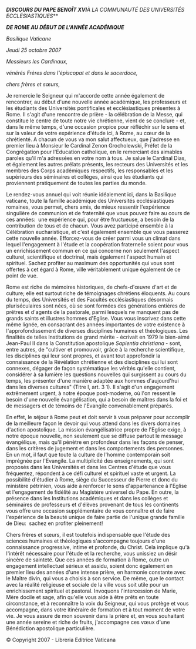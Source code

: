 ***DISCOURS DU PAPE BENOÎT XVI**À LA COMMUNAUTÉ DES UNIVERSITÉS ECCLÉSIASTIQUES***

***DE ROME AU DÉBUT DE L'ANNÉE ACADÉMIQUE***

*Basilique Vaticane*

*Jeudi 25 octobre 2007*

*Messieurs les Cardinaux,*

*vénérés Frères dans l'épiscopat et dans le sacerdoce,*

*chers frères et sœurs,*

Je remercie le Seigneur qui m'accorde cette année également de rencontrer, au début d'une nouvelle année académique, les professeurs et les étudiants des Universités pontificales et ecclésiastiques présentes à Rome. Il s'agit d'une rencontre de prière - la célébration de la Messe, qui constitue le centre de toute notre vie chrétienne, vient de se conclure - et, dans le même temps, d'une occasion propice pour réfléchir sur le sens et sur la valeur de votre expérience d'étude ici, à Rome, au cœur de la chrétienté. A chacun de vous va mon salut affectueux, que j'adresse en premier lieu à Monsieur le Cardinal Zenon Grocholewski, Préfet de la Congrégation pour l'Education catholique, en le remerciant des aimables paroles qu'il m'a adressées en votre nom à tous. Je salue le Cardinal Dias, et également les autres prélats présents, les recteurs des Universités et les membres des Corps académiques respectifs, les responsables et les supérieurs des séminaires et collèges, ainsi que les étudiants qui proviennent pratiquement de toutes les parties du monde.

Le rendez-vous annuel qui voit réunie idéalement ici, dans la Basilique vaticane, toute la famille académique des Universités ecclésiastiques romaines, vous permet, chers amis, de mieux ressentir l'expérience singulière de communion et de fraternité que vous pouvez faire au cours de ces années:  une expérience qui, pour être fructueuse, a besoin de la contribution de tous et de chacun. Vous avez participé ensemble à la Célébration eucharistique, et c'est également ensemble que vous passerez cette nouvelle année. Efforcez-vous de créer parmi vous un climat dans lequel l'engagement à l'étude et la coopération fraternelle soient pour vous un enrichissement commun en ce qui concerne non seulement l'aspect culturel, scientifique et doctrinal, mais également l'aspect humain et spirituel. Sachez profiter au maximum des opportunités qui vous sont offertes à cet égard à Rome, ville véritablement unique également de ce point de vue.

Rome est riche de mémoires historiques, de chefs-d'œuvre d'art et de culture; elle est surtout riche de témoignages chrétiens éloquents. Au cours du temps, des Universités et des Facultés ecclésiastiques désormais pluriséculaires sont nées, où se sont formées des générations entières de prêtres et d'agents de la pastorale, parmi lesquels ne manquent pas de grands saints et illustres hommes d'Eglise. Vous vous inscrivez dans cette même lignée, en consacrant des années importantes de votre existence à l'approfondissement de diverses disciplines humaines et théologiques. Les finalités de telles Institutions de grand mérite - écrivait en 1979 le bien-aimé Jean-Paul II dans la Constitution apostolique *Sapientia christiana* \- sont, entre autres, de "cultiver et promouvoir, grâce à la recherche scientifique, les disciplines qui leur sont propres, et avant tout approfondir la connaissance de la Révélation chrétienne et des disciplines qui lui sont connexes, dégager de façon systématique les vérités qu'elle contient, considérer à sa lumière les questions nouvelles qui surgissent au cours du temps, les présenter d'une manière adaptée aux hommes d'aujourd'hui dans les diverses cultures" (Titre I, art. 3 1). Il s'agit d'un engagement extrêmement urgent, à notre époque post-moderne, où l'on ressent le besoin d'une nouvelle évangélisation, qui a besoin de maîtres dans la foi et de messagers et de témoins de l'Evangile convenablement préparés.

En effet, le séjour à Rome peut et doit servir à vous préparer pour accomplir de la meilleure façon le devoir qui vous attend dans les divers domaines d'action apostolique. La mission évangélisatrice propre de l'Eglise exige, à notre époque nouvelle, non seulement que se diffuse partout le message évangélique, mais qu'il pénètre en profondeur dans les façons de penser, dans les critères de jugement et dans les comportements des personnes. En un mot, il faut que toute la culture de l'homme contemporain soit imprégnée par l'Evangile. La multiplicité des enseignements, qui sont proposés dans les Universités et dans les Centres d'étude que vous fréquentez, répondent à ce défi culturel et spirituel vaste et urgent. La possibilité d'étudier à Rome, siège du Successeur de Pierre et donc du ministère pétrinien, vous aide à renforcer le sens d'appartenance à l'Eglise et l'engagement de fidélité au Magistère universel du Pape. En outre, la présence dans les Institutions académiques et dans les collèges et séminaires de professeurs et d'élèves provenant de tous les continents vous offre une occasion supplémentaire de vous connaître et de faire l'expérience de la beauté unique de faire partie de l'unique grande famille de Dieu:  sachez en profiter pleinement!

Chers frères et sœurs, il est toutefois indispensable que l'étude des sciences humaines et théologiques s'accompagne toujours d'une connaissance progressive, intime et profonde, du Christ. Cela implique qu'à l'intérêt nécessaire pour l'étude et la recherche, vous unissiez un désir sincère de sainteté. Que ces années de formation à Rome, outre un engagement intellectuel sérieux et assidu, soient donc également en premier lieu des années d'une intense prière, en harmonie constante avec le Maître divin, qui vous a choisis à son service. De même, que le contact avec la réalité religieuse et sociale de la ville vous soit utile pour un enrichissement spirituel et pastoral. Invoquons l'intercession de Marie, Mère docile et sage, afin qu'elle vous aide à être prêts en toute circonstance, et à reconnaître la voix du Seigneur, qui vous protège et vous accompagne, dans votre itinéraire de formation et à tout moment de votre vie. Je vous assure de mon souvenir dans la prière et, en vous souhaitant une année sereine et riche de fruits, j'accompagne ces vœux d'une Bénédiction apostolique particulière.

© Copyright 2007 - Libreria Editrice Vaticana